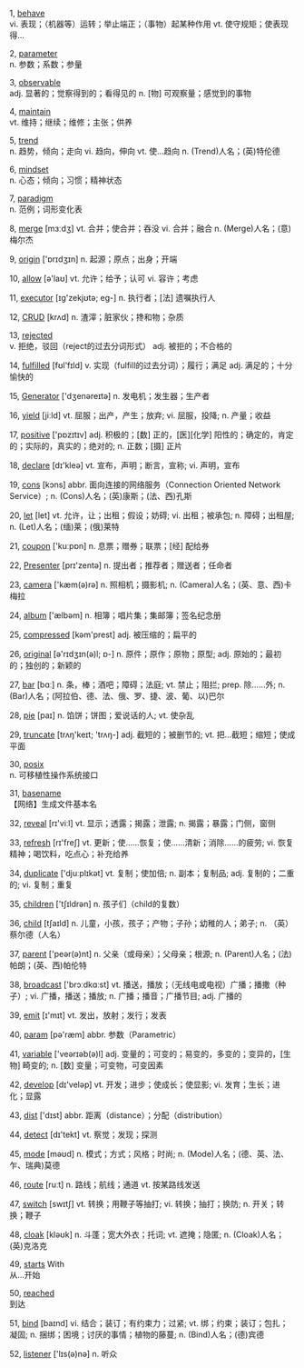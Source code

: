 1, [behave](http://dict.youdao.com/w/eng/behave)  
vi. 表现；（机器等）运转；举止端正；（事物）起某种作用 vt. 使守规矩；使表现得…

2, [parameter](http://dict.youdao.com/w/eng/parameter)  
n. 参数；系数；参量

3, [observable](http://dict.youdao.com/w/eng/observable)  
adj. 显著的；觉察得到的；看得见的 n. [物] 可观察量；感觉到的事物

4, [maintain](http://dict.youdao.com/w/eng/maintain)  
vt. 维持；继续；维修；主张；供养

5, [trend](http://dict.youdao.com/w/eng/trend)  
n. 趋势，倾向；走向 vi. 趋向，伸向 vt. 使…趋向 n. (Trend)人名；(英)特伦德

6, [mindset](http://dict.youdao.com/w/eng/mindset)  
n. 心态；倾向；习惯；精神状态

7, [paradigm](http://dict.youdao.com/w/eng/paradigm)  
n. 范例；词形变化表

8, [merge](http://dict.youdao.com/w/eng/merge)  [mɜːdʒ]
vt. 合并；使合并；吞没 
vi. 合并；融合 
n. (Merge)人名；(意)梅尔杰

9, [origin](http://dict.youdao.com/w/eng/origin)  ['ɒrɪdʒɪn]
n. 起源；原点；出身；开端

10, [allow](http://dict.youdao.com/w/eng/allow)  [ə'laʊ]
vt. 允许；给予；认可 
vi. 容许；考虑

11, [executor](http://dict.youdao.com/w/eng/executor)  [ɪg'zekjʊtə; eg-]
n. 执行者；[法] 遗嘱执行人

12, [CRUD](http://dict.youdao.com/w/eng/CRUD)  [krʌd]
n. 渣滓；脏家伙；搀和物；杂质

13, [rejected](http://dict.youdao.com/w/eng/rejected)  
v. 拒绝，驳回（reject的过去分词形式） 
adj. 被拒的；不合格的

14, [fulfilled](http://dict.youdao.com/w/eng/fulfilled)  [fʊl'fɪld]
v. 实现（fulfill的过去分词）；履行；满足 
adj. 满足的；十分愉快的

15, [Generator](http://dict.youdao.com/w/eng/Generator)  ['dʒenəreɪtə]
n. 发电机；发生器；生产者

16, [yield](http://dict.youdao.com/w/eng/yield)  [jiːld]
vt. 屈服；出产，产生；放弃;
vi. 屈服，投降;
n. 产量；收益

17, [positive](http://dict.youdao.com/w/eng/positive)  ['pɒzɪtɪv]
adj. 积极的；[数] 正的，[医][化学] 阳性的；确定的，肯定的；实际的，真实的；绝对的;
n. 正数；[摄] 正片

18, [declare](http://dict.youdao.com/w/eng/declare)  [dɪ'kleə]
vt. 宣布，声明；断言，宣称;
vi. 声明，宣布

19, [cons](http://dict.youdao.com/w/eng/cons)  [kɔns]
abbr. 面向连接的网络服务（Connection Oriented Network Service）;
n. (Cons)人名；(英)康斯；(法、西)孔斯

20, [let](http://dict.youdao.com/w/eng/let)  [let]
vt. 允许，让；出租；假设；妨碍;
vi. 出租；被承包;
n. 障碍；出租屋;
n. (Let)人名；(缅)莱；(俄)莱特

21, [coupon](http://dict.youdao.com/w/eng/coupon)  ['kuːpɒn]
n. 息票；赠券；联票；[经] 配给券

22, [Presenter](http://dict.youdao.com/w/eng/Presenter)  [prɪ'zentə]
n. 提出者；推荐者；赠送者；任命者

23, [camera](http://dict.youdao.com/w/eng/camera)  ['kæm(ə)rə]
n. 照相机；摄影机;
n. (Camera)人名；(英、意、西)卡梅拉

24, [album](http://dict.youdao.com/w/eng/album)  ['ælbəm]
n. 相簿；唱片集；集邮簿；签名纪念册

25, [compressed](http://dict.youdao.com/w/eng/compressed)  [kəm'prest]
adj. 被压缩的；扁平的

26, [original](http://dict.youdao.com/w/eng/original)  [ə'rɪdʒɪn(ə)l; ɒ-]
n. 原件；原作；原物；原型;
adj. 原始的；最初的；独创的；新颖的

27, [bar](http://dict.youdao.com/w/eng/bar)  [bɑː]
n. 条，棒；酒吧；障碍；法庭;
vt. 禁止；阻拦;
prep. 除……外;
n. (Bar)人名；(阿拉伯、德、法、俄、罗、捷、波、葡、以)巴尔

28, [pie](http://dict.youdao.com/w/eng/pie)  [paɪ]
n. 馅饼；饼图；爱说话的人;
vt. 使杂乱

29, [truncate](http://dict.youdao.com/w/eng/truncate)  [trʌŋ'keɪt; 'trʌŋ-]
adj. 截短的；被删节的;
vt. 把…截短；缩短；使成平面

30, [posix](http://dict.youdao.com/w/eng/posix)  
n. 可移植性操作系统接口

31, [basename](http://dict.youdao.com/w/eng/basename)  
【网络】生成文件基本名

32, [reveal](http://dict.youdao.com/w/eng/reveal)  [rɪ'viːl]
vt.   显示；透露；揭露；泄露;
n.   揭露；暴露；门侧，窗侧

33, [refresh](http://dict.youdao.com/w/eng/refresh)  [rɪ'freʃ]
vt.   更新；使……恢复；使……清新；消除……的疲劳;
vi.   恢复精神；喝饮料，吃点心；补充给养

34, [duplicate](http://dict.youdao.com/w/eng/duplicate)  ['djuːplɪkət]
vt.   复制；使加倍;
n.   副本；复制品;
adj.   复制的；二重的;
vi.   复制；重复

35, [children](http://dict.youdao.com/w/eng/children)  ['tʃɪldrən]
n.   孩子们（child的复数）

36, [child](http://dict.youdao.com/w/eng/child)  [tʃaɪld]
n. 儿童，小孩，孩子；产物；子孙；幼稚的人；弟子;
n. （英）蔡尔德（人名）

37, [parent](http://dict.youdao.com/w/eng/parent)  ['peər(ə)nt]
n. 父亲（或母亲）；父母亲；根源;
n. (Parent)人名；(法)帕朗；(英、西)帕伦特

38, [broadcast](http://dict.youdao.com/w/eng/broadcast)  ['brɔːdkɑːst]
vt. 播送，播放；（无线电或电视）广播；播撒（种子）;
vi. 广播，播送；播放;
n. 广播；播音；广播节目;
adj. 广播的

39, [emit](http://dict.youdao.com/w/eng/emit)  [ɪ'mɪt]
vt. 发出，放射；发行；发表

40, [param](http://dict.youdao.com/w/eng/param)  [pə'ræm]
abbr. 参数（Parametric）

41, [variable](http://dict.youdao.com/w/eng/variable)  ['veərɪəb(ə)l]
adj. 变量的；可变的；易变的，多变的；变异的，[生物] 畸变的;
n. [数] 变量；可变物，可变因素

42, [develop](http://dict.youdao.com/w/eng/develop)  [dɪ'veləp]
vt. 开发；进步；使成长；使显影;
vi. 发育；生长；进化；显露

43, [dist](http://dict.youdao.com/w/eng/dist)  ['dɪst]
abbr. 距离（distance）；分配（distribution）

44, [detect](http://dict.youdao.com/w/eng/detect)  [dɪ'tekt]
vt. 察觉；发现；探测

45, [mode](http://dict.youdao.com/w/eng/mode)  [məʊd]
n. 模式；方式；风格；时尚;
n. (Mode)人名；(德、英、法、乍、瑞典)莫德

46, [route](http://dict.youdao.com/w/eng/route)  [ruːt]
n. 路线；航线；通道 
vt. 按某路线发送

47, [switch](http://dict.youdao.com/w/eng/switch)  [swɪtʃ]
vt. 转换；用鞭子等抽打;
vi. 转换；抽打；换防;
n. 开关；转换；鞭子

48, [cloak](http://dict.youdao.com/w/eng/cloak)  [kləʊk]
n. 斗蓬；宽大外衣；托词;
vt. 遮掩；隐匿;
n. (Cloak)人名；(英)克洛克

49, [starts](http://dict.youdao.com/w/eng/starts) With  
从…开始

50, [reached](http://dict.youdao.com/w/eng/reached)  
到达

51, [bind](http://dict.youdao.com/w/eng/bind)  [baɪnd]
vi. 结合；装订；有约束力；过紧;
vt. 绑；约束；装订；包扎；凝固;
n. 捆绑；困境；讨厌的事情；植物的藤蔓;
n. (Bind)人名；(德)宾德

52, [listener](http://dict.youdao.com/w/eng/listener)  ['lɪs(ə)nə]
n.   听众
